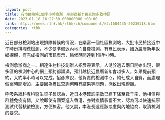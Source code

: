 ```yaml
---
layout: post
title: 有市民輪候1個半小時檢測　承辦商稱巿民查詢多致樽頸
date: 2023-01-18 16:27:30.000000000 +08:00
link: https://news.rthk.hk/rthk/ch/component/k2/1684435-20230118.htm
categories: rthk
---
```


近日部分檢測站出現排隊輪候的情況，在樂富一個社區檢測站，大批巿民於接近中午時份排隊做檢測，不少是準備返內地而自費檢測。有巿民表示，臨近農曆新年返鄉探親，有完成檢測的巿民表示，輪候時間達到1個半小時。

檢測承辦商之一、相達生物科技創辦人招彥燾表示，人潮於過去兩日開始出現，很多區的檢測中心的網上預約都額滿，預計越接近農曆新年會越多人，如果提前預約，大約半小時可以完成。招彥燾說，他負責的檢測中心，約七成人自費，而處理個案時間增加，主要因為巿民查詢何時有結果等問題，導致出現樽頸。

呼吸系統科專科醫生梁子超認為，近日本港確診宗數已經下降至數千宗，他相信與群體免疫有關，又說即使有個案進入香港，亦對疫情影響不大，認為可以快速抗原測試代替核酸檢測，方便旅客。他又說，本港長遠應該考慮與內地協商，取消檢測的要求。
